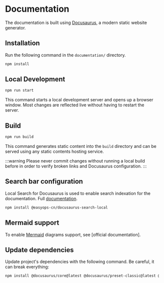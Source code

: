 # Documentation

The documentation is built using [Docusaurus](https://docusaurus.io/), a modern static website generator.

## Installation

Run the following command in the `documentation/` directory.

```bash
npm install
```

## Local Development

```bash
npm run start
```

This command starts a local development server and opens up a browser window. Most changes are reflected live without having to restart the server.

## Build

```bash
npm run build
```

This command generates static content into the `build` directory and can be served using any static contents hosting service.

:::warning
Please never commit changes without running a local build before in order to verify broken links and Docusaurus configuration.
:::

## Search bar configuration

Local Search for Docusaurus is used to enable search indexation for the documentation. Full [documentation](https://github.com/easyops-cn/docusaurus-search-local).

```sh
npm install @easyops-cn/docusaurus-search-local
```

## Mermaid support

To enable [Mermaid](https://mermaid.js.org/) diagrams support, see [official documentation].

## Update dependencies

Update project's dependencies with the following command. Be careful, it can break everything:

```sh
npm install @docusaurus/core@latest @docusaurus/preset-classic@latest @easyops-cn/docusaurus-search-local@latest
```
